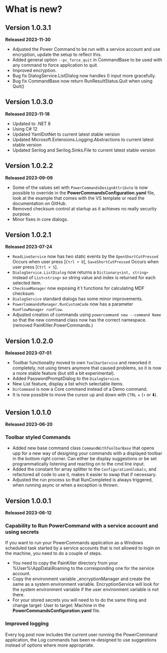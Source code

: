 ﻿# What is new?
## Version 1.0.3.1
**Released 2023-11-30**
- Adjusted the Power Command to be run with a service account and use encryption, update the setup to reflect this.
- Added general option `--pc_force_quit` in CommandBase to be used with any command to force application to quit.
- Improved encryption.
- Bug fix DialogService.ListDialog now handles 0 input more gracefully.
- Bug fix CommandBase now return RunResultStatus.Quit when using Quit()
## Version 1.0.3.0
**Released 2023-11-18**
- Updated to .NET 8
- Using C# 12
- Updated YamlDotNet to current latest stable version
- Updated Microsoft.Extensions.Logging.Abstractions to current latest stable version
- Updated Serilog and Serilog.Sinks.File to current latest stable version
## Version 1.0.2.2
**Released 2023-09-09**
- Some of the values set with ```PowerCommandsDesignAttribute``` is now possible to override in the **PowerCommandsConfiguration.yaml** file, look at the example that comes with the VS template or read the documentation on GitHub.
- Removed checksum control at startup as it achieves no really security purpose.
- Minor fixes in core dialogs.
## Version 1.0.2.1
**Released 2023-07-24**
- ```ReadLineService``` now has two static events by the ```OpenShortCutPressed``` Occurs when user press [`Ctrl + O`], ```SaveShortCutPressed``` Occurs when user press [`Ctrl + S`].
- ```DialogService.ListDialog``` now returns a ```Dictionary<int, string>``` instead of ```List<string>``` so string value and index is returned for each selected item.
- ```ChecksumManager``` now exposing it´t functions for calculating MDF checksum.
- ```DialogService``` standard dialogs has some minor improvements.
- ```PowerCommandsManager.RunCustomCode``` now has a parameter ```RunFlowManager runFlow```.
- Adjusted creation of commands using ```powercommand new --command Name``` so that the new command class now has the correct namespace. (removed PainKiller.PowerCommands.)
## Version 1.0.2.0
**Released 2023-07-01**
- Toolbar functionality moved to own ```ToolbarService``` and reworked it completely, not using timers anymore that caused problems, so it is now a more stable feature (but still a bit experimental).
- Added PasswordPromptDialog to the ```DialogService```.
- New List feature, display a list which selectable items.
- ```DirCommand``` is now a Core command instead of a Demo command.
- It is now possible to move the cursor up and down with ```CTRL``` + (```⬆️```  or ⬇️).
## Version 1.0.1.0
**Released 2023-06-20**
### Toolbar styled Commands
- Added new base command class ```CommandWithToolbarBase``` that opens upp for a new way of designing your commands with a displayed toolbar in the bottom right corner. Can either be display suggestions or be set programmatically listening and reacting on to the cmd line input.
- Added the constant for array splitter to the ```ConfigurationGlobals```, and refactored all code to use it, makes it easier to swap that if necessary.
- Adjusted the run process so that RunCompleted is always triggered, when running async or when a exception is thrown.
## Version 1.0.0.1
**Released 2023-06-12**
### Capability to Run PowerCommand with a service account and using secrets
If you want to run your PowerCommands application as a Windows scheduled task started by a service accounts that is not allowed to login on the machine, you need to do a couple of steps.

- You need to copy the PainKiller directory from your %User%\AppData\Roaming to the corresponding one for the service account. 
- Copy the environment variable _encryptionManager and create the same as a system environment variable. EncryptionService will look for the system environment variable if the user environment variable is not there. 
- For your stored secrets you will need to to do the same thing and change target: User to target: Machine in the **PowerCommandsConfiguration.yaml** file.
### Improved logging
Every log post now includes the current user running the PowerCommand application, the Log commands has been re-designed to use suggestions instead of options where more appropriate.

